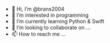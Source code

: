 - 👋 Hi, I’m @brans2004
- 👀 I’m interested in programming
- 🌱 I’m currently learning Python & Swift
- 💞️ I’m looking to collaborate on ...
- 📫 How to reach me ...

<!---
brans2004/brans2004 is a ✨ special ✨ repository because its `README.md` (this file) appears on your GitHub profile.
You can click the Preview link to take a look at your changes.
--->
